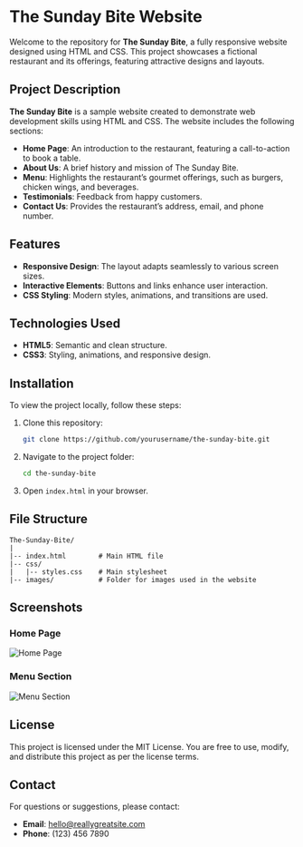 # The Sunday Bite Website

Welcome to the repository for **The Sunday Bite**, a fully responsive website designed using HTML and CSS. This project showcases a fictional restaurant and its offerings, featuring attractive designs and layouts.

## Project Description

**The Sunday Bite** is a sample website created to demonstrate web development skills using HTML and CSS. The website includes the following sections:

- **Home Page**: An introduction to the restaurant, featuring a call-to-action to book a table.
- **About Us**: A brief history and mission of The Sunday Bite.
- **Menu**: Highlights the restaurant’s gourmet offerings, such as burgers, chicken wings, and beverages.
- **Testimonials**: Feedback from happy customers.
- **Contact Us**: Provides the restaurant’s address, email, and phone number.

## Features

- **Responsive Design**: The layout adapts seamlessly to various screen sizes.
- **Interactive Elements**: Buttons and links enhance user interaction.
- **CSS Styling**: Modern styles, animations, and transitions are used.

## Technologies Used

- **HTML5**: Semantic and clean structure.
- **CSS3**: Styling, animations, and responsive design.

## Installation

To view the project locally, follow these steps:

1. Clone this repository:
   ```bash
   git clone https://github.com/yourusername/the-sunday-bite.git
   ```
2. Navigate to the project folder:
   ```bash
   cd the-sunday-bite
   ```
3. Open `index.html` in your browser.

## File Structure

```
The-Sunday-Bite/
|
|-- index.html        # Main HTML file
|-- css/
|   |-- styles.css    # Main stylesheet
|-- images/           # Folder for images used in the website
```

## Screenshots

### Home Page
![Home Page](images/home-page-screenshot.png)

### Menu Section
![Menu Section](images/menu-section-screenshot.png)

## License

This project is licensed under the MIT License. You are free to use, modify, and distribute this project as per the license terms.

## Contact

For questions or suggestions, please contact:

- **Email**: hello@reallygreatsite.com
- **Phone**: (123) 456 7890


